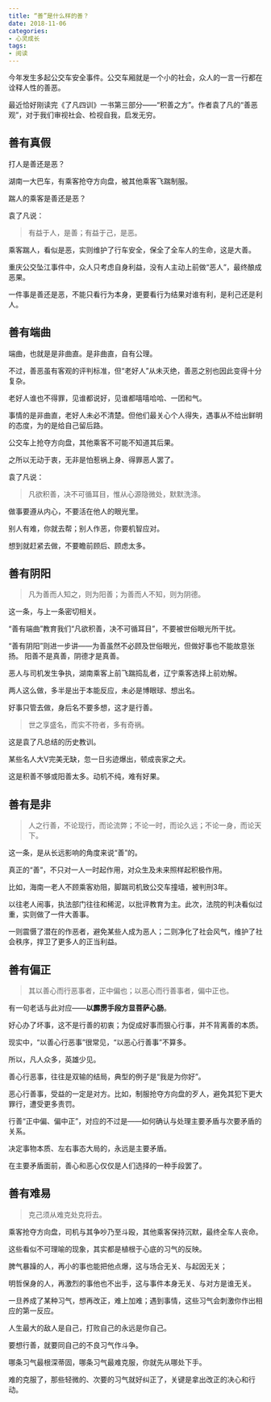 ```yaml
---
title: “善”是什么样的善？ 
date: 2018-11-06
categories:
- 心灵成长
tags:
- 阅读
---
```


今年发生多起公交车安全事件。公交车厢就是一个小的社会，众人的一言一行都在诠释人性的善恶。

最近恰好刚读完《了凡四训》一书第三部分——“积善之方”。作者袁了凡的“善恶观”，对于我们审视社会、检视自我，启发无穷。

## 善有真假  ##

打人是善还是恶？

湖南一大巴车，有乘客抢夺方向盘，被其他乘客飞踹制服。

踹人的乘客是善还是恶？

袁了凡说：

> 有益于人，是善；有益于己，是恶。

乘客踹人，看似是恶，实则维护了行车安全，保全了全车人的生命，这是大善。

重庆公交坠江事件中，众人只考虑自身利益，没有人主动上前做“恶人”，最终酿成恶果。

一件事是善还是恶，不能只看行为本身，更要看行为结果对谁有利，是利己还是利人。

## 善有端曲 ##

端曲，也就是是非曲直。是非曲直，自有公理。

不过，善恶虽有客观的评判标准，但“老好人”从未灭绝，善恶之别也因此变得十分复杂。

老好人谁也不得罪，见谁都说好，见谁都嘻嘻哈哈、一团和气。

事情的是非曲直，老好人未必不清楚。但他们最关心个人得失，遇事从不给出鲜明的态度，为的是给自己留后路。

公交车上抢夺方向盘，其他乘客不可能不知道其后果。

之所以无动于衷，无非是怕惹祸上身、得罪恶人罢了。

袁了凡说：

> 凡欲积善，决不可循耳目，惟从心源隐微处，默默洗涤。

做事要遵从内心，不要活在他人的眼光里。

别人有难，你就去帮；别人作恶，你要机智应对。

想到就赶紧去做，不要瞻前顾后、顾虑太多。

## 善有阴阳 ##

> 凡为善而人知之，则为阳善；为善而人不知，则为阴德。

这一条，与上一条密切相关。

“善有端曲”教育我们“凡欲积善，决不可循耳目”，不要被世俗眼光所干扰。

“善有阴阳”则进一步讲——为善虽然不必顾及世俗眼光，但做好事也不能故意张扬。
阳善不是真善，阴德才是真善。

恶人与司机发生争执，湖南乘客上前飞踹捣乱者，辽宁乘客选择上前劝解。

两人这么做，多半是出于本能反应，未必是博眼球、想出名。

好事只管去做，身后名不要多想，这才是行善。

> 世之享盛名，而实不符者，多有奇祸。

这是袁了凡总结的历史教训。

某些名人大V完美无缺，忽一日劣迹爆出，顿成丧家之犬。

这是积善不够或阳善太多。动机不纯，难有好果。

## 善有是非 ##

> 人之行善，不论现行，而论流弊；不论一时，而论久远；不论一身，而论天下。

这一条，是从长远影响的角度来说“善”的。

真正的“善”，不只对一人一时起作用，对众生及未来照样起积极作用。

比如，海南一老人不顾乘客劝阻，脚踹司机致公交车撞墙，被判刑3年。

以往老人闹事，执法部门往往和稀泥，以批评教育为主。此次，法院的判决看似过重，实则做了一件大善事。

一则震慑了潜在的作恶者，避免某些人成为恶人；二则净化了社会风气，维护了社会秩序，捍卫了更多人的正当利益。

## 善有偏正 ##

> 其以善心而行恶事者，正中偏也；以恶心而行善事者，偏中正也。

有一句老话与此对应——**以霹雳手段方显菩萨心肠**。

好心办了坏事，这不是行善的初衷；为促成好事而狠心行事，并不背离善的本质。

现实中，“以善心行恶事”很常见，“以恶心行善事”不算多。

所以，凡人众多，英雄少见。

善心行恶事，往往是双输的结局，典型的例子是“我是为你好”。

恶心行善事，受益的一定是对方。比如，制服抢夺方向盘的歹人，避免其犯下更大罪行，遭受更多责罚。

行善“正中偏、偏中正”，对应的不过是——如何确认与处理主要矛盾与次要矛盾的关系。

决定事物本质、左右事态大局的，永远是主要矛盾。

在主要矛盾面前，善心和恶心仅仅是人们选择的一种手段罢了。

## 善有难易 ##

> 克己须从难克处克将去。

乘客抢夺方向盘，司机与其争吵乃至斗殴，其他乘客保持沉默，最终全车人丧命。

这些看似不可理喻的现象，其实都是植根于心底的习气的反映。

脾气暴躁的人，再小的事也能把他点爆，这与场合无关、与起因无关；

明哲保身的人，再激烈的事他也不出手，这与事件本身无关、与对方是谁无关。

一旦养成了某种习气，想再改正，难上加难；遇到事情，这些习气会刺激你作出相应的第一反应。

人生最大的敌人是自己，打败自己的永远是你自己。

要想行善，就要同自己的不良习气作斗争。

哪条习气最根深蒂固，哪条习气最难克服，你就先从哪处下手。

难的克服了，那些轻微的、次要的习气就好纠正了，关键是拿出改正的决心和行动。